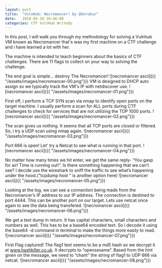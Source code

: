 ```yaml
---
layout: post
title:  "VulnHub: Necromancer! by @Xerubus"
date:   2018-04-10 16:46:00
categories: CTF VulnHub WriteUp
---
```


In this post, I will walk you through my methodology for solving a Vulnhub VM known as Necromancer that's was my first machine on a CTF challenge and i have learned a lot with her.


The machine is intended to teach beginners about the basics of CTF challenges.
There are 11 flags to collect on your way to solving the challenge.

The end goal is simple… destroy The Necromancer!
![necromancer ascii]({{ "/assets/images/necromancer-00.png"}})
VM is designed to DHCP auto assign so we typically track the VM's IP with netdiscover use.
![necromancer ascii]({{ "/assets/images/necromancer-01.png"}})

First off, i perform a TCP SYN scan via nmap to identify open ports on the target machine. I usually perform a scan for ALL ports during CTF challenges to check for services that are not utilizing the TOP 1000 ports.
![necromancer ascii]({{ "/assets/images/necromancer-02.png"}})

The scan gives us nothing. It seems that all TCP ports are closed or filtered. So, i try a UDP scan using nmap again.
![necromancer ascii]({{ "/assets/images/necromancer-03.png"}})

Port 666 is open! Let' try a Netcat to see what is running in that port.
![necromancer ascii]({{ "/assets/images/necromancer-04.png"}})

No matter how many times we hit enter, we get the same reply- “You gasp for air! Time is running out!”. Is there something happening that we can’t see?
I decide use the wireshark to sniff the traffic to see what’s happening under the hood.("tcpdump host <ip>" is another option here)
![necromancer ascii]({{ "/assets/images/necromancer-05.png"}})

Looking at the log, we can see a connection being made from the Necromancer’s IP address to our IP address. The connection is destined to port 4444.
This can be another port on our target. Lets use netcat once again to see the data being transfered.
![necromancer ascii]({{ "/assets/images/necromancer-06.png"}})

We get a text dump in return. It has capital characters, small characters and numbers as well. This has to be a base64 encoded text.
So i decode it using the base64 -d command in terminal to make the things more easily to read.
![necromancer ascii]({{ "/assets/images/necromancer-07.png"}})

First Flag captured! The flag1 text seems to be a md5 hash so we decrypt it at www.hashkiller.co.uk. It decrypts to “opensesame”.
Based from the hint given on the message, we need to “chant” the string of flag1 to UDP 666 via netcat.
![necromancer ascii]({{ "/assets/images/necromancer-08.png"}})














